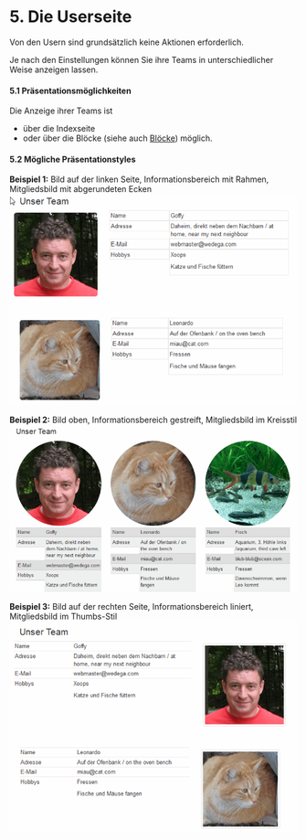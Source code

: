 # 5. Die Userseite

Von den Usern sind grundsätzlich keine Aktionen erforderlich.

Je nach den Einstellungen können Sie ihre Teams in unterschiedlicher Weise anzeigen lassen.

#### 5.1 Präsentationsmöglichkeiten
Die Anzeige ihrer Teams ist
* über die Indexseite 
* oder über die Blöcke (siehe auch [Blöcke](6blocks.md))
möglich.

#### 5.2 Mögliche Präsentationstyles

**Beispiel 1:** Bild auf der linken Seite, Informationsbereich mit Rahmen, Mitgliedsbild mit abgerundeten Ecken
![](../assets/5userside_1.png)

**Beispiel 2:** Bild oben, Informationsbereich gestreift, Mitgliedsbild im Kreisstil
![](../assets/5userside_2.png)

**Beispiel 3:** Bild auf der rechten Seite, Informationsbereich liniert, Mitgliedsbild im Thumbs-Stil
![](../assets/5userside_3.png)
